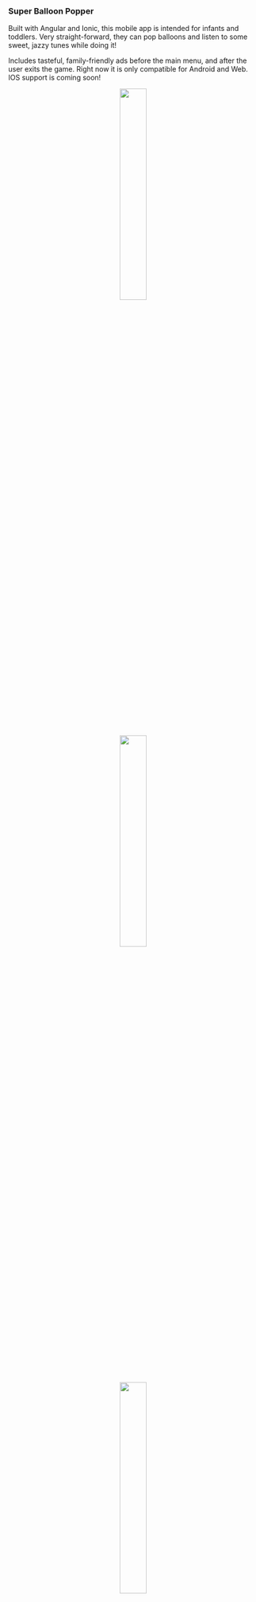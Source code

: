 ### Super Balloon Popper

Built with Angular and Ionic, this mobile app is intended for infants and toddlers.  Very straight-forward, they can pop balloons and listen to some sweet, jazzy tunes while doing it!

Includes tasteful, family-friendly ads before the main menu, and after the user exits the game.  Right now it is only compatible for Android and Web.  IOS support is coming soon!


<p align="center" width="100%">
    <img width="33%" src="https://lh3.googleusercontent.com/pw/AP1GczNOeB2tGUgRtm7asBp6BbxDlIbnIW5V8kTxbQh9j--i6XcZbYQEN27tcdD6TNsw0KGy01XLA0ZTolDueE0bocoJ18MauWigfRctpQfAkYJmHFKAHza46OtZUOmSwmix_XedBmQA21aCbJRLcz_vg4jn=w428-h951-s-no-gm?authuser=0"> 
</p>
<p align="center" width="100%">
    <img width="33%" src="https://lh3.googleusercontent.com/pw/AP1GczNdl5KGIb3xT3q7Tj2T54zckU2y20UpveDSssPFxjS5KI2tnSMHpTLeGq13kkEb0aA0p3mbBSdLNxKEnzcK3luoDdYtH3sKLBvVnuIJ3xLg86UuA3ZLohi2Prvwqhl2CyLu-jJrsn1j_Nio98JKO54u=w428-h951-s-no-gm?authuser=0"> 
</p>
<p align="center" width="100%">
    <img width="33%" src="https://lh3.googleusercontent.com/pw/AP1GczMf8EXg0DFHjKbRDY0cUlPu2JTyD6icCsNdexLm0iDF9zoojnK7Mdz3RCBJHfvzHOzJNSvwlzob6mn2siPcehza9X7SSuxqH-VsrsA136JcmO6ewBE9u8KsIoUwmAjOtxfFOIzy2tTSCCe2jZJPe3Zx=w478-h951-s-no-gm?authuser=0"> 
</p>
